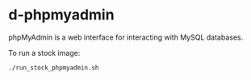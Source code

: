 # d-phpmyadmin

phpMyAdmin is a web interface for interacting with 
MySQL databases. 

To run a stock image:

```
./run_stock_phpmyadmin.sh
```


